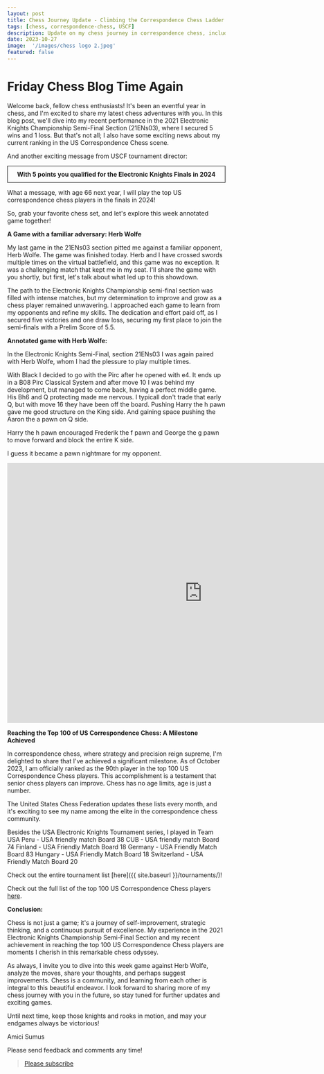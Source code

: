 ```yaml
---
layout: post
title: Chess Journey Update - Climbing the Correspondence Chess Ladder
tags: [chess, correspondence-chess, USCF]
description: Update on my chess journey in correspondence chess, including my performance in the 2021 Electronic Knights Championship Semi-Final Section and the exciting news of reaching the top 100 US Correspondence Chess players.
date: 2023-10-27
image:  '/images/chess logo 2.jpeg'
featured: false
---
```



# Friday Chess Blog Time Again

Welcome back, fellow chess enthusiasts! It's been an eventful year in chess, and I'm excited to share my latest chess adventures with you. In this blog post, we'll dive into my recent performance in the 2021 Electronic Knights Championship Semi-Final Section (21ENs03), where I secured 5 wins and 1 loss. But that's not all; I also have some exciting news about my current ranking in the US Correspondence Chess scene.

And another exciting message from USCF tournament director: 


<div style="text-align:center; border: 1px solid black; padding: 10px;">
    <strong>With 5 points you qualified for the Electronic Knights Finals in 2024</strong>
</div>

What a message, with age 66 next year, I will play the top US correspondence chess players in the finals in 2024!

So, grab your favorite chess set, and let's explore this week annotated game together!

**A Game with a familiar adversary: Herb Wolfe**

My last game in the 21ENs03 section pitted me against a familiar opponent, Herb Wolfe. The game was finished today. Herb and I have crossed swords multiple times on the virtual battlefield, and this game was no exception. It was a challenging match that kept me in my seat. I'll share the game with you shortly, but first, let's talk about what led up to this showdown.

The path to the Electronic Knights Championship semi-final section was filled with intense matches, but my determination to improve and grow as a chess player remained unwavering. I approached each game to learn from my opponents and refine my skills. The dedication and effort paid off, as I secured five victories and one draw loss, securing my first place to join the semi-finals with a Prelim Score of 5.5.

**Annotated game with Herb Wolfe:**

In the Electronic Knights Semi-Final, section 21ENs03 I was again paired with Herb Wolfe, whom I had the plessure to play multiple times.

With Black I decided to go with the Pirc after he opened with e4. It ends up in a B08 Pirc Classical System and after move 10 I was behind my development, but managed to come back, having a perfect middle game.
His Bh6 and Q protecting made me nervous. I typicall don't trade that early Q, but with move 16 they have been off the board. Pushing Harry the h pawn gave me good structure on the King side. And gaining space pushing the Aaron the a pawn on Q side. 

Harry the h pawn encouraged Frederik the f pawn and George the g pawn to move forward and block the entire K side.

I guess it became a pawn nightmare for my opponent.

<iframe style='border: 0;' width='900px' height='600px' src='https://share.chessbase.com/SharedGames/frame/?p=grcaNRz5tlUQDy6a3g97BH7fCvtT8QH06DB5ubgDHtgneH76iFXfE+mIoKwaY2Vi'></iframe>

**Reaching the Top 100 of US Correspondence Chess: A Milestone Achieved**

In correspondence chess, where strategy and precision reign supreme, I'm delighted to share that I've achieved a significant milestone. As of October 2023, I am officially ranked as the 90th player in the top 100 US Correspondence Chess players. This accomplishment is a testament that senior chess players can improve. Chess has no age limits, age is just a number.

The United States Chess Federation updates these lists every month, and it's exciting to see my name among the elite in the correspondence chess community.

Besides the USA Electronic Knights Tournament series, I played in Team USA
Peru - USA friendly match Board 38
CUB - USA friendly match Board 74
Finland - USA Friendly Match Board 18
Germany - USA Friendly Match Board 83
Hungary - USA Friendly Match Board 18
Switzerland - USA Friendly Match Board 20

Check out the entire tournament list [here]({{ site.baseurl }}/tournaments/)!


Check out the full list of the top 100 US Correspondence Chess players [here](https://www.uschess.org/component/option,com_top_players/Itemid,371?op=list&month=2310&f=foreign&l=C%3ATop%20Correspondence%20Ratings.&h=Correspondence%20Players%20regardless%20of%20Country%2C%20Residence%2C%20or%20Federation).


**Conclusion:**

Chess is not just a game; it's a journey of self-improvement, strategic thinking, and a continuous pursuit of excellence. My experience in the 2021 Electronic Knights Championship Semi-Final Section and my recent achievement in reaching the top 100 US Correspondence Chess players are moments I cherish in this remarkable chess odyssey.

As always, I invite you to dive into this week game against Herb Wolfe, analyze the moves, share your thoughts, and perhaps suggest improvements. Chess is a community, and learning from each other is integral to this beautiful endeavor. I look forward to sharing more of my chess journey with you in the future, so stay tuned for further updates and exciting games.

Until next time, keep those knights and rooks in motion, and may your endgames always be victorious!

Amici Sumus

Please send feedback and comments any time!

> [Please subscribe](https://follow.it/senior-chess-improver?leanpub) 

